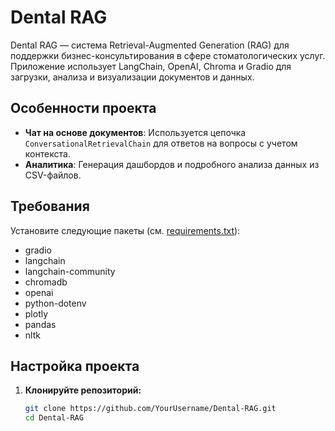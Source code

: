 # Dental RAG

Dental RAG — система Retrieval-Augmented Generation (RAG) для поддержки бизнес-консультирования в сфере стоматологических услуг. Приложение использует LangChain, OpenAI, Chroma и Gradio для загрузки, анализа и визуализации документов и данных.

## Особенности проекта

- **Чат на основе документов**: Используется цепочка `ConversationalRetrievalChain` для ответов на вопросы с учетом контекста.
- **Аналитика**: Генерация дашбордов и подробного анализа данных из CSV-файлов.

## Требования

Установите следующие пакеты (см. [requirements.txt](requirements.txt)):
- gradio
- langchain
- langchain-community
- chromadb
- openai
- python-dotenv
- plotly
- pandas
- nltk

## Настройка проекта

1. **Клонируйте репозиторий:**
   ```bash
   git clone https://github.com/YourUsername/Dental-RAG.git
   cd Dental-RAG

